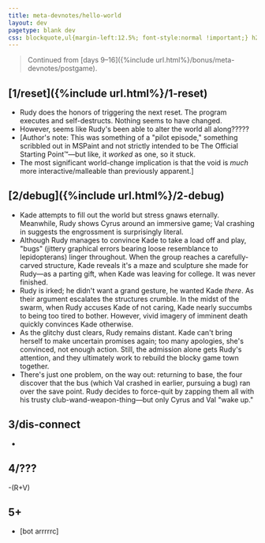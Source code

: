 ```yaml
---
title: meta-devnotes/hello-world
layout: dev
pagetype: blank dev
css: blockquote,ul{margin-left:12.5%; font-style:normal !important;} h2{margin-left:0 !important; margin-top:1em !important;} li{margin:.25em 0;} ul>li>ul{font-size:1em !important; margin-left:1em;} .nah{text-transform:uppercase; background:#000;} .nah::selection{color:#fff;} h3{margin-left:12.5%; padding-top:.5rem;} h2+h3{margin-top:-1rem;} nav a{border:0 !important;}
---
```

> Continued from [days 9–16]({%include url.html%}/bonus/meta-devnotes/postgame).

## [1/reset]({%include url.html%}/1-reset)
- Rudy does the honors of triggering the next reset. The program executes and self-destructs. Nothing seems to have changed.
- However, seems like Rudy's been able to alter the world all along?????
- \[Author's note: This was something of a "pilot episode," something scribbled out in MSPaint and not strictly intended to be The Official Starting Point™—but like, it *worked* as one, so it stuck.
- The most significant world-change implication is that the void is *much* more interactive/malleable than previously apparent.]

## [2/debug]({%include url.html%}/2-debug)
- Kade attempts to fill out the world but stress gnaws eternally. Meanwhile, Rudy shows Cyrus around an immersive game; Val crashing in suggests the engrossment is surprisingly literal.
- Although Rudy manages to convince Kade to take a load off and play, "bugs" (jittery graphical errors bearing loose resemblance to lepidopterans) linger throughout. When the group reaches a carefully-carved structure, Kade reveals it's a maze and sculpture she made for Rudy—as a parting gift, when Kade was leaving for college. It was never finished.
- Rudy is irked; he didn't want a grand gesture, he wanted Kade *there*. As their argument escalates the structures crumble. In the midst of the swarm, when Rudy accuses Kade of not caring, Kade nearly succumbs to being too tired to bother. However, vivid imagery of imminent death quickly convinces Kade otherwise.
- As the glitchy dust clears, Rudy remains distant. Kade can't bring herself to make uncertain promises again; too many apologies, she's convinced, not enough action. Still, the admission alone gets Rudy's attention, and they ultimately work to rebuild the blocky game town together.
- There's just one problem, on the way out: returning to base, the four discover that the bus (which Val crashed in earlier, pursuing a bug) ran over the save point. Rudy decides to force-quit by zapping them all with his trusty club-wand-weapon-thing—but only Cyrus and Val "wake up."

## 3/dis-connect
- 

## 4/???
-(R+V)

## 5+
- \[bot arrrrrc]